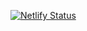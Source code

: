 [![Netlify Status](https://api.netlify.com/api/v1/badges/213675e2-f42f-4684-980a-143d1d0e921e/deploy-status)](https://app.netlify.com/sites/mhnagaria/deploys)